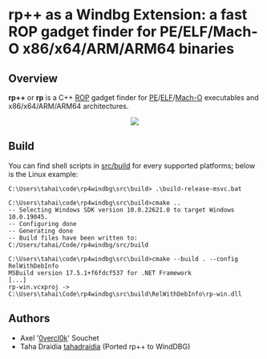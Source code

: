 # rp++ as a Windbg Extension: a fast ROP gadget finder for PE/ELF/Mach-O x86/x64/ARM/ARM64 binaries

## Overview

**rp++** or **rp** is a C++ [ROP](https://en.wikipedia.org/wiki/Return-oriented_programming) gadget finder for [PE](https://docs.microsoft.com/en-us/windows/win32/debug/pe-format)/[ELF](https://en.wikipedia.org/wiki/Executable_and_Linkable_Format)/[Mach-O](https://en.wikipedia.org/wiki/Mach-O) executables and x86/x64/ARM/ARM64 architectures.

<p align='center'>
<img src='pics/rp4windbg.gif'>
</p>

## Build

You can find shell scripts in [src/build](src/build) for every supported platforms; below is the Linux example:

```
C:\Users\tahai\code\rp4windbg\src\build> .\build-release-msvc.bat

C:\Users\tahai\code\rp4windbg\src\build>cmake ..
-- Selecting Windows SDK version 10.0.22621.0 to target Windows 10.0.19045.
-- Configuring done
-- Generating done
-- Build files have been written to: C:/Users/tahai/Code/rp4windbg/src/build

C:\Users\tahai\code\rp4windbg\src\build>cmake --build . --config RelWithDebInfo
MSBuild version 17.5.1+f6fdcf537 for .NET Framework
[...]
rp-win.vcxproj -> C:\Users\tahai\Code\rp4windbg\src\build\RelWithDebInfo\rp-win.dll
```

## Authors

* Axel '[0vercl0k](https://twitter.com/0vercl0k)' Souchet
* Taha Draidia [tahadraidia](https://twitter.com/tahadraidia) (Ported rp++ to WindDBG)
